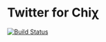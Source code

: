 Twitter for Chiχ
=====================

[![Build Status](https://travis-ci.org/nodule/twitter.png)](https://travis-ci.org/nodule/twitter)
